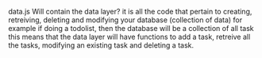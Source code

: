 data.js 
Will contain the data layer? 
it is all the code that pertain to creating, retreiving, deleting and modifying your database (collection of data)
for example if doing a todolist, then the database will be a collection of all task
this means that the data layer will have functions to add a task, retreive all the tasks, modifying an existing task and deleting a task. 